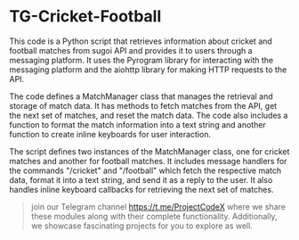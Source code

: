 # TG-Cricket-Football


This code is a Python script that retrieves information about cricket and football matches from sugoi API and provides it to users through a messaging platform. It uses the Pyrogram library for interacting with the messaging platform and the aiohttp library for making HTTP requests to the API.

The code defines a MatchManager class that manages the retrieval and storage of match data. It has methods to fetch matches from the API, get the next set of matches, and reset the match data. The code also includes a function to format the match information into a text string and another function to create inline keyboards for user interaction.

The script defines two instances of the MatchManager class, one for cricket matches and another for football matches. It includes message handlers for the commands "/cricket" and "/football" which fetch the respective match data, format it into a text string, and send it as a reply to the user. It also handles inline keyboard callbacks for retrieving the next set of matches.


> join our Telegram channel <https://t.me/ProjectCodeX>
> where we share these modules along with their complete functionality. Additionally, we showcase fascinating projects for you to explore as well.
